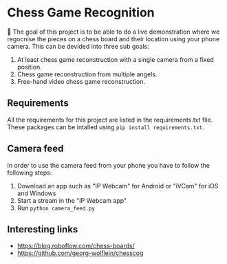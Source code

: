 # Chess Game Recognition
:triangular_flag_on_post: The goal of this project is to be able to do a live demonstration where we regocnise the pieces on a chess board and their location using your phone camera. This can be devided into three sub goals:
1. At least chess game reconstruction with a single camera from a fixed position.
2. Chess game reconstruction from multiple angels.
3. Free-hand video chess game reconstruction.



## Requirements 
All the requirements for this project are listed in the requirements.txt file. These packages can be intalled using `pip install requirements.txt`.

## Camera feed
In order to use the camera feed from your phone you have to follow the following steps:
1. Download an app such as "IP Webcam" for Android or "iVCam" for iOS and Windows
2. Start a stream in the "IP Webcam app"
3. Run `python camera_feed.py`

## Interesting links
- https://blog.roboflow.com/chess-boards/
- https://github.com/georg-wolflein/chesscog
